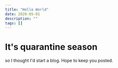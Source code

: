 ```yaml
---
title: "Hello World"
date: 2020-05-01
description: ""
tags: []
---
```


# It's quarantine season 
so I thought I'd start a blog. 
Hope to keep you posted.
